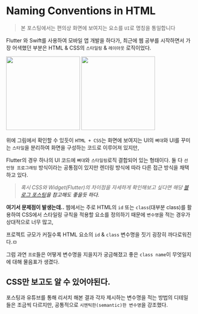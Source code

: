 # Naming Conventions in HTML

> 본 포스팅에서는 편의상 화면에 보여지는 요소를 `UI`로 명칭을 통일합니다  


Flutter 와 Swift를 사용하여 모바일 앱 개발을 하다가, 최근에 웹 공부를 시작하면서 가장 어색했던 부분은 HTML & CSS의 `스타일링` & `레이아웃` 로직이었다.<br>

<img width="200" src="https://user-images.githubusercontent.com/75591730/167249690-40ac35d8-8d4c-4663-b506-19f1277c29b5.png">
<img width="200" src="https://user-images.githubusercontent.com/75591730/167250042-69272654-8b99-4c2d-9b67-8ffbc717468a.png">

위에 그림에서 확인할 수 있듯이 `HTML + CSS`는 화면에 보여지는 UI의 `뼈대`와 UI를 꾸미는 `스타일`을 분리하여 화면을 구성하는 코드로 이루어져 있지만, 

Flutter의 경우 하나의 UI 코드에 `뼈대`와 `스타일링`로직 결합되어 있는 형태이다.
둘 다 `선언형 프로그래밍` 방식이라는 공통점이 있지만 렌더링 방식에 따라 다른 접근 방식을 채택하고 있다.


>_혹시 CSS와 Widget(Flutter)의 차이점을 자세하게 확인해보고 싶다면 해당 <a href="https://www.alibabacloud.com/blog/breakdown-a-detailed-comparison-between-the-flutter-widget-and-css-in-terms-of-layout-principles_596987">블로그 포스팅<a/>을 참고해도 좋을듯 하다._ <br>

**여기서 문제점이 발생는데..** 웹에서는 주로 HTML의 `id` 또는 `class`(대부분 class)를 활용하여 CSS에서 스타일링 규칙을 적용할 요소를 정의하기 때문에 `변수명`을 적는 경우가 상대적으로 너무 많고,

프로젝트 규모가 커질수록 HTML 요소의 `id` & `class` 변수명을 짓기 굉장히 까다로워진다.ㅁ 

그럼 과연 `프로`들은 어떻게 변수명을 지을지가 궁금해졌고 좋은 `class name`이 무엇일지에 대해 물음표가 생겼다. 


## CSS만 보고도 알 수 있어야된다.
포스팅과 유튜브를 통해 리서치 해본 결과 각자 제시하는 변수명을 적는 방법의 디테일들은 조금씩 다르지만, 공통적으로 `시멘틱한(semantic)한 변수명`을 강조했다.  












